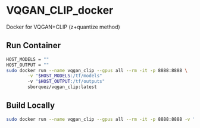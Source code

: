 # VQGAN_CLIP_docker
Docker for VQGAN+CLIP (z+quantize method)

## Run Container
```bash
HOST_MODELS = ""
HOST_OUTPUT = ""
sudo docker run --name vqgan_clip --gpus all --rm -it -p 8888:8888 \
        -v "$HOST_MODELS:/tf/models"
        -v "$HOST_OUTPUT:/tf/outputs"
        sborquez/vqgan_clip:latest
```

## Build Locally
```bash
sudo docker run --name vqgan_clip --gpus all --rm -it -p 8888:8888 -v "$(pwd):/tf/src" sborquez/vqgan_clip:latest
```